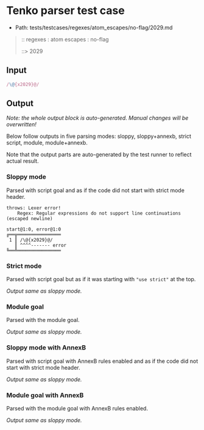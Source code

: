 # Tenko parser test case

- Path: tests/testcases/regexes/atom_escapes/no-flag/2029.md

> :: regexes : atom escapes : no-flag
>
> ::> 2029

## Input

`````js
/\@{x2029}@/
`````

## Output

_Note: the whole output block is auto-generated. Manual changes will be overwritten!_

Below follow outputs in five parsing modes: sloppy, sloppy+annexb, strict script, module, module+annexb.

Note that the output parts are auto-generated by the test runner to reflect actual result.

### Sloppy mode

Parsed with script goal and as if the code did not start with strict mode header.

`````
throws: Lexer error!
    Regex: Regular expressions do not support line continuations (escaped newline)

start@1:0, error@1:0
╔══╦════════════════
 1 ║ /\@{x2029}@/
   ║ ^^^^------- error
╚══╩════════════════

`````

### Strict mode

Parsed with script goal but as if it was starting with `"use strict"` at the top.

_Output same as sloppy mode._

### Module goal

Parsed with the module goal.

_Output same as sloppy mode._

### Sloppy mode with AnnexB

Parsed with script goal with AnnexB rules enabled and as if the code did not start with strict mode header.

_Output same as sloppy mode._

### Module goal with AnnexB

Parsed with the module goal with AnnexB rules enabled.

_Output same as sloppy mode._
